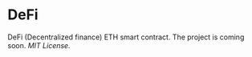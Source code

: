 # DeFi
DeFi (Decentralized finance) ETH smart contract. The project is coming soon.
<i>MIT License.</i>
